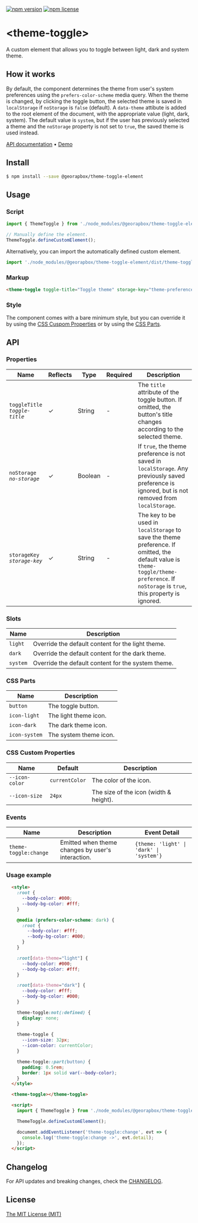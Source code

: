 [![npm version](https://img.shields.io/npm/v/@georapbox/theme-toggle-element.svg)](https://www.npmjs.com/package/@georapbox/theme-toggle-element)
[![npm license](https://img.shields.io/npm/l/@georapbox/theme-toggle-element.svg)](https://www.npmjs.com/package/@georapbox/theme-toggle-element)

[demo]: https://georapbox.github.io/theme-toggle-element/
[license]: https://georapbox.mit-license.org/@2022
[changelog]: https://github.com/georapbox/theme-toggle-element/blob/main/CHANGELOG.md

# &lt;theme-toggle&gt;

A custom element that allows you to toggle between light, dark and system theme.

## How it works

By default, the component determines the theme from user's system preferences using the `prefers-color-scheme` media query. When the theme is changed, by clicking the toggle button, the selected theme is saved in `localStorage` if `noStorage` is `false` (default). A `data-theme` attibute is added to the root element of the document, with the appropriate value (light, dark, system). The default value is `system`, but if the user has previously selected a theme and the `noStorage` property is not set to `true`, the saved theme is used instead.

[API documentation](#api) &bull; [Demo][demo]

## Install

```sh
$ npm install --save @georapbox/theme-toggle-element
```

## Usage

### Script

```js
import { ThemeToggle } from './node_modules/@georapbox/theme-toggle-element/dist/theme-toggle.js';

// Manually define the element.
ThemeToggle.defineCustomElement();
```

Alternatively, you can import the automatically defined custom element.

```js
import './node_modules/@georapbox/theme-toggle-element/dist/theme-toggle-defined.js';
```

### Markup

```html
<theme-toggle toggle-title="Toggle theme" storage-key="theme-preference"></theme-toggle>
```

### Style

The component comes with a bare minimum style, but you can override it by using the [CSS Cuspom Properties](#css-custom-properties) or by using the [CSS Parts](#css-parts).

## API

### Properties

| Name | Reflects | Type | Required | Description |
| ---- | -------- | ---- | -------- |------------ |
| `toggleTitle`<br>*`toggle-title`* | ✓ | String | - | The `title` attribute of the toggle button. If omitted, the button's title changes according to the selected theme. |
| `noStorage`<br>*`no-storage`* | ✓ | Boolean | - | If `true`, the theme preference is not saved in `localStorage`. Any previously saved preference is ignored, but is not removed from `localStorage`. |
| `storageKey`<br>*`storage-key`* | ✓ | String | - | The key to be used in `localStorage` to save the theme preference. If omitted, the default value is `theme-toggle/theme-preference`. If `noStorage` is `true`, this property is ignored. |

### Slots

| Name | Description |
| ---- | ----------- |
| `light` | Override the default content for the light theme. |
| `dark` | Override the default content for the dark theme. |
| `system` | Override the default content for the system theme. |

### CSS Parts

| Name | Description |
| ---- | ----------- |
| `button` | The toggle button. |
| `icon-light` | The light theme icon. |
| `icon-dark` | The dark theme icon. |
| `icon-system` | The system theme icon. |

### CSS Custom Properties

| Name | Default | Description |
| ---- | ------- | ----------- |
| `--icon-color` | `currentColor` | The color of the icon. |
| `--icon-size` | `24px` | The size of the icon (width & height). |

### Events

| Name | Description | Event Detail |
| ---- | ----------- | ------------ |
| `theme-toggle:change` | Emitted when theme changes by user's interaction. | `{theme: 'light' \| 'dark' \| 'system'}` |


### Usage example

```html
  <style>
    :root {
      --body-color: #000;
      --body-bg-color: #fff;
    }

    @media (prefers-color-scheme: dark) {
      :root {
        --body-color: #fff;
        --body-bg-color: #000;
      }
    }

    :root[data-theme="light"] {
      --body-color: #000;
      --body-bg-color: #fff;
    }

    :root[data-theme="dark"] {
      --body-color: #fff;
      --body-bg-color: #000;
    }

    theme-toggle:not(:defined) {
      display: none;
    }
    
    theme-toggle {
      --icon-size: 32px;
      --icon-color: currentColor;
    }

    theme-toggle::part(button) {
      padding: 0.5rem;
      border: 1px solid var(--body-color);
    }
  </style>

  <theme-toggle></theme-toggle>

  <script>
    import { ThemeToggle } from './node_modules/@georapbox/theme-toggle-element/dist/theme-toggle.js';

    ThemeToggle.defineCustomElement();

    documemt.addEventListener('theme-toggle:change', evt => {
      console.log('theme-toggle:change ->', evt.detail);
    });
  </script>
```

## Changelog

For API updates and breaking changes, check the [CHANGELOG][changelog].

## License

[The MIT License (MIT)][license]
